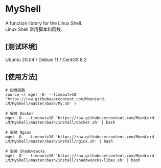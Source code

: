 
# MyShell
A function library for the Linux Shell.  
Linux Shell 常用脚本和函数.  

## [测试环境]
Ubuntu 20.04 / Debian 11 / CentOS 8.2  

## [使用方法]

    # 加载函数
    source <( wget -O- --timeout=10 'https://raw.githubusercontent.com/MoonLord-LM/MyShell/master/bash/My.sh' )

    # 安装 Docker
    wget -O- --timeout=10 'https://raw.githubusercontent.com/MoonLord-LM/MyShell/master/bash/install/docker.sh' | bash

    # 安装 Nginx
    wget -O- --timeout=10 'https://raw.githubusercontent.com/MoonLord-LM/MyShell/master/bash/install/nginx.sh' | bash

    # 安装 Shadowsocks
    wget -O- --timeout=10 'https://raw.githubusercontent.com/MoonLord-LM/MyShell/master/bash/install/shadowsocks-libev.sh' | bash


